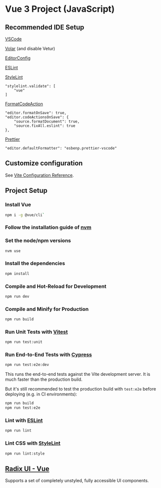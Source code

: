 # Vue 3 Project (JavaScript)

## Recommended IDE Setup

[VSCode](https://code.visualstudio.com/)

[Volar](https://marketplace.visualstudio.com/items?itemName=Vue.volar) (and disable Vetur)

[EditorConfig](https://marketplace.visualstudio.com/items?itemName=EditorConfig.EditorConfig)

[ESLint](https://marketplace.visualstudio.com/items?itemName=dbaeumer.vscode-eslint)

[StyleLint](https://marketplace.visualstudio.com/items?itemName=stylelint.vscode-stylelint)

```
"stylelint.validate": [
    "vue"
]
```

[FormatCodeAction](https://marketplace.visualstudio.com/items?itemName=rohit-gohri.format-code-action)

```
"editor.formatOnSave": true,
"editor.codeActionsOnSave": {
    "source.formatDocument": true,
    "source.fixAll.eslint": true
},
```

[Prettier](https://marketplace.visualstudio.com/items?itemName=esbenp.prettier-vscode)

```
"editor.defaultFormatter": "esbenp.prettier-vscode"
```

## Customize configuration

See [Vite Configuration Reference](https://vitejs.dev/config/).

## Project Setup

### Install Vue

```sh
npm i -g @vue/cli`
```

### Follow the installation guide of [nvm](https://github.com/nvm-sh/nvm)

### Set the node/npm versions

```sh
nvm use
```

### Install the dependencies

```sh
npm install
```

### Compile and Hot-Reload for Development

```sh
npm run dev
```

### Compile and Minify for Production

```sh
npm run build
```

### Run Unit Tests with [Vitest](https://vitest.dev/)

```sh
npm run test:unit
```

### Run End-to-End Tests with [Cypress](https://www.cypress.io/)

```sh
npm run test:e2e:dev
```

This runs the end-to-end tests against the Vite development server.
It is much faster than the production build.

But it's still recommended to test the production build with `test:e2e` before deploying (e.g. in CI environments):

```sh
npm run build
npm run test:e2e
```

### Lint with [ESLint](https://eslint.org/)

```sh
npm run lint
```

### Lint CSS with [StyleLint](https://stylelint.io/)

```sh
npm run lint:style
```

## [Radix UI - Vue](https://www.radix-vue.com/)

Supports a set of completely unstyled, fully accessible UI components.
